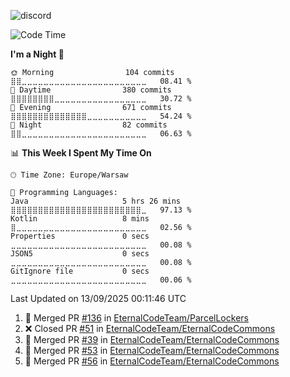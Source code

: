 ![discord](https://discord.c99.nl/widget/theme-4/533345209434767372.png)

<!--START_SECTION:waka-->
![Code Time](http://img.shields.io/badge/Code%20Time-408%20hrs%2014%20mins-blue)

**I'm a Night 🦉** 

```text
🌞 Morning                104 commits         ⣿⣿⣀⣀⣀⣀⣀⣀⣀⣀⣀⣀⣀⣀⣀⣀⣀⣀⣀⣀⣀⣀⣀⣀⣀   08.41 % 
🌆 Daytime                380 commits         ⣿⣿⣿⣿⣿⣿⣿⣿⣀⣀⣀⣀⣀⣀⣀⣀⣀⣀⣀⣀⣀⣀⣀⣀⣀   30.72 % 
🌃 Evening                671 commits         ⣿⣿⣿⣿⣿⣿⣿⣿⣿⣿⣿⣿⣿⣿⣀⣀⣀⣀⣀⣀⣀⣀⣀⣀⣀   54.24 % 
🌙 Night                  82 commits          ⣿⣿⣀⣀⣀⣀⣀⣀⣀⣀⣀⣀⣀⣀⣀⣀⣀⣀⣀⣀⣀⣀⣀⣀⣀   06.63 % 
```


📊 **This Week I Spent My Time On** 

```text
🕑︎ Time Zone: Europe/Warsaw

💬 Programming Languages: 
Java                     5 hrs 26 mins       ⣿⣿⣿⣿⣿⣿⣿⣿⣿⣿⣿⣿⣿⣿⣿⣿⣿⣿⣿⣿⣿⣿⣿⣿⣀   97.13 % 
Kotlin                   8 mins              ⣿⣀⣀⣀⣀⣀⣀⣀⣀⣀⣀⣀⣀⣀⣀⣀⣀⣀⣀⣀⣀⣀⣀⣀⣀   02.56 % 
Properties               0 secs              ⣀⣀⣀⣀⣀⣀⣀⣀⣀⣀⣀⣀⣀⣀⣀⣀⣀⣀⣀⣀⣀⣀⣀⣀⣀   00.08 % 
JSON5                    0 secs              ⣀⣀⣀⣀⣀⣀⣀⣀⣀⣀⣀⣀⣀⣀⣀⣀⣀⣀⣀⣀⣀⣀⣀⣀⣀   00.08 % 
GitIgnore file           0 secs              ⣀⣀⣀⣀⣀⣀⣀⣀⣀⣀⣀⣀⣀⣀⣀⣀⣀⣀⣀⣀⣀⣀⣀⣀⣀   00.06 % 
```


 Last Updated on 13/09/2025 00:11:46 UTC
<!--END_SECTION:waka-->

<!--START_SECTION:activity-->
1. 🎉 Merged PR [#136](https://github.com/EternalCodeTeam/ParcelLockers/pull/136) in [EternalCodeTeam/ParcelLockers](https://github.com/EternalCodeTeam/ParcelLockers)
2. ❌ Closed PR [#51](https://github.com/EternalCodeTeam/EternalCodeCommons/pull/51) in [EternalCodeTeam/EternalCodeCommons](https://github.com/EternalCodeTeam/EternalCodeCommons)
3. 🎉 Merged PR [#39](https://github.com/EternalCodeTeam/EternalCodeCommons/pull/39) in [EternalCodeTeam/EternalCodeCommons](https://github.com/EternalCodeTeam/EternalCodeCommons)
4. 🎉 Merged PR [#53](https://github.com/EternalCodeTeam/EternalCodeCommons/pull/53) in [EternalCodeTeam/EternalCodeCommons](https://github.com/EternalCodeTeam/EternalCodeCommons)
5. 🎉 Merged PR [#56](https://github.com/EternalCodeTeam/EternalCodeCommons/pull/56) in [EternalCodeTeam/EternalCodeCommons](https://github.com/EternalCodeTeam/EternalCodeCommons)
<!--END_SECTION:activity-->
